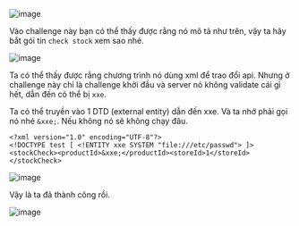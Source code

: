 ![image](https://github.com/user-attachments/assets/79029734-c0b2-4d06-9705-391a173f55e9)

Vào challenge này bạn có thể thấy được rằng nó mô tả như trên, vậy ta hãy bắt gói tin `check stock` xem sao nhé.

![image](https://github.com/user-attachments/assets/20e8aa45-d9b9-455c-91db-d0c7a87e2acb)

Ta có thể thấy được rằng chương trình nó dùng xml để trao đổi api. Nhưng ở challenge này chỉ là challenge khởi đầu và server nó không validate cái gì hết, dẫn đến có thể bị `xxe`.

Ta có thể truyền vào 1 DTD (external entity) dẫn đến xxe. Và ta nhớ phải gọi nó nhé `&xxe;`. Nếu không nó sẽ không chạy đâu.

```
<?xml version="1.0" encoding="UTF-8"?>
<!DOCTYPE test [ <!ENTITY xxe SYSTEM "file:///etc/passwd"> ]>
<stockCheck><productId>&xxe;</productId><storeId>1</storeId></stockCheck>
```

![image](https://github.com/user-attachments/assets/b10d01a5-2ba1-4770-8044-d03dd40ee8d6)

Vậy là ta đã thành công rồi.

![image](https://github.com/user-attachments/assets/b2750031-43d7-4be7-9e09-0fc7a6b3b247)
